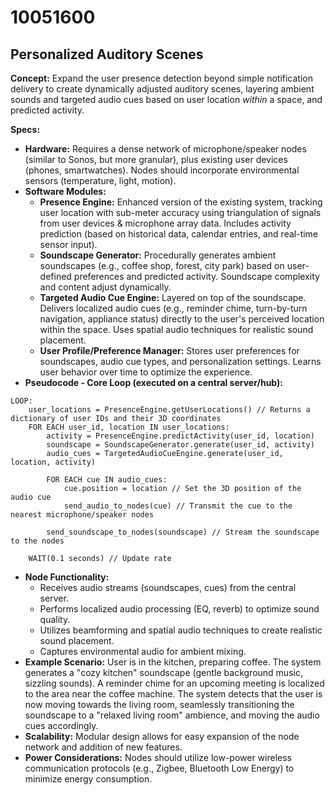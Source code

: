 # 10051600

## Personalized Auditory Scenes

**Concept:** Expand the user presence detection beyond simple notification delivery to create dynamically adjusted auditory scenes, layering ambient sounds and targeted audio cues based on user location *within* a space, and predicted activity.

**Specs:**

*   **Hardware:** Requires a dense network of microphone/speaker nodes (similar to Sonos, but more granular), plus existing user devices (phones, smartwatches). Nodes should incorporate environmental sensors (temperature, light, motion).
*   **Software Modules:**
    *   **Presence Engine:** Enhanced version of the existing system, tracking user location with sub-meter accuracy using triangulation of signals from user devices & microphone array data.  Includes activity prediction (based on historical data, calendar entries, and real-time sensor input).
    *   **Soundscape Generator:** Procedurally generates ambient soundscapes (e.g., coffee shop, forest, city park) based on user-defined preferences and predicted activity.  Soundscape complexity and content adjust dynamically.
    *   **Targeted Audio Cue Engine:**  Layered on top of the soundscape.  Delivers localized audio cues (e.g., reminder chime, turn-by-turn navigation, appliance status) directly to the user's perceived location within the space.  Uses spatial audio techniques for realistic sound placement.
    *   **User Profile/Preference Manager:**  Stores user preferences for soundscapes, audio cue types, and personalization settings. Learns user behavior over time to optimize the experience.
*   **Pseudocode - Core Loop (executed on a central server/hub):**

```
LOOP:
    user_locations = PresenceEngine.getUserLocations() // Returns a dictionary of user IDs and their 3D coordinates
    FOR EACH user_id, location IN user_locations:
        activity = PresenceEngine.predictActivity(user_id, location)
        soundscape = SoundscapeGenerator.generate(user_id, activity)
        audio_cues = TargetedAudioCueEngine.generate(user_id, location, activity)
        
        FOR EACH cue IN audio_cues:
            cue.position = location // Set the 3D position of the audio cue
            send_audio_to_nodes(cue) // Transmit the cue to the nearest microphone/speaker nodes
        
        send_soundscape_to_nodes(soundscape) // Stream the soundscape to the nodes
    
    WAIT(0.1 seconds) // Update rate
```

*   **Node Functionality:**
    *   Receives audio streams (soundscapes, cues) from the central server.
    *   Performs localized audio processing (EQ, reverb) to optimize sound quality.
    *   Utilizes beamforming and spatial audio techniques to create realistic sound placement.
    *   Captures environmental audio for ambient mixing.
*   **Example Scenario:**  User is in the kitchen, preparing coffee. The system generates a "cozy kitchen" soundscape (gentle background music, sizzling sounds).  A reminder chime for an upcoming meeting is localized to the area near the coffee machine. The system detects that the user is now moving towards the living room, seamlessly transitioning the soundscape to a "relaxed living room" ambience, and moving the audio cues accordingly.
*   **Scalability:** Modular design allows for easy expansion of the node network and addition of new features.
*   **Power Considerations:** Nodes should utilize low-power wireless communication protocols (e.g., Zigbee, Bluetooth Low Energy) to minimize energy consumption.